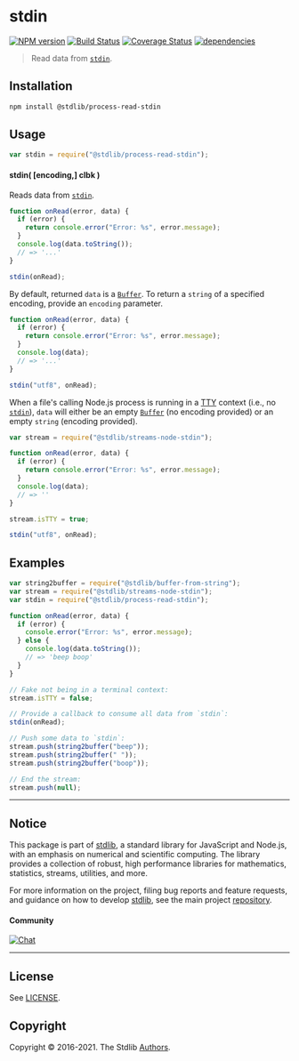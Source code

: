 <!--

@license Apache-2.0

Copyright (c) 2018 The Stdlib Authors.

Licensed under the Apache License, Version 2.0 (the "License");
you may not use this file except in compliance with the License.
You may obtain a copy of the License at

   http://www.apache.org/licenses/LICENSE-2.0

Unless required by applicable law or agreed to in writing, software
distributed under the License is distributed on an "AS IS" BASIS,
WITHOUT WARRANTIES OR CONDITIONS OF ANY KIND, either express or implied.
See the License for the specific language governing permissions and
limitations under the License.

-->

# stdin

[![NPM version][npm-image]][npm-url] [![Build Status][test-image]][test-url] [![Coverage Status][coverage-image]][coverage-url] [![dependencies][dependencies-image]][dependencies-url]

> Read data from [`stdin`][@stdlib/streams/node/stdin].

<section class="installation">

## Installation

```bash
npm install @stdlib/process-read-stdin
```

</section>

<section class="usage">

## Usage

```javascript
var stdin = require("@stdlib/process-read-stdin");
```

#### stdin( \[encoding,] clbk )

Reads data from [`stdin`][@stdlib/streams/node/stdin].

<!-- run-disable -->

```javascript
function onRead(error, data) {
  if (error) {
    return console.error("Error: %s", error.message);
  }
  console.log(data.toString());
  // => '...'
}

stdin(onRead);
```

By default, returned `data` is a [`Buffer`][buffer]. To return a `string` of a specified encoding, provide an `encoding` parameter.

<!-- run-disable -->

```javascript
function onRead(error, data) {
  if (error) {
    return console.error("Error: %s", error.message);
  }
  console.log(data);
  // => '...'
}

stdin("utf8", onRead);
```

When a file's calling Node.js process is running in a [TTY][tty] context (i.e., no [`stdin`][@stdlib/streams/node/stdin]), `data` will either be an empty [`Buffer`][buffer] (no encoding provided) or an empty `string` (encoding provided).

<!-- run-disable -->

```javascript
var stream = require("@stdlib/streams-node-stdin");

function onRead(error, data) {
  if (error) {
    return console.error("Error: %s", error.message);
  }
  console.log(data);
  // => ''
}

stream.isTTY = true;

stdin("utf8", onRead);
```

</section>

<!-- /.usage -->

<section class="examples">

## Examples

<!-- run-disable -->

<!-- eslint no-undef: "error" -->

```javascript
var string2buffer = require("@stdlib/buffer-from-string");
var stream = require("@stdlib/streams-node-stdin");
var stdin = require("@stdlib/process-read-stdin");

function onRead(error, data) {
  if (error) {
    console.error("Error: %s", error.message);
  } else {
    console.log(data.toString());
    // => 'beep boop'
  }
}

// Fake not being in a terminal context:
stream.isTTY = false;

// Provide a callback to consume all data from `stdin`:
stdin(onRead);

// Push some data to `stdin`:
stream.push(string2buffer("beep"));
stream.push(string2buffer(" "));
stream.push(string2buffer("boop"));

// End the stream:
stream.push(null);
```

</section>

<!-- /.examples -->

<section class="main-repo" >

---

## Notice

This package is part of [stdlib][stdlib], a standard library for JavaScript and Node.js, with an emphasis on numerical and scientific computing. The library provides a collection of robust, high performance libraries for mathematics, statistics, streams, utilities, and more.

For more information on the project, filing bug reports and feature requests, and guidance on how to develop [stdlib][stdlib], see the main project [repository][stdlib].

#### Community

[![Chat][chat-image]][chat-url]

---

## License

See [LICENSE][stdlib-license].

## Copyright

Copyright &copy; 2016-2021. The Stdlib [Authors][stdlib-authors].

</section>

<!-- /.stdlib -->

<!-- Section for all links. Make sure to keep an empty line after the `section` element and another before the `/section` close. -->

<section class="links">

[npm-image]: http://img.shields.io/npm/v/@stdlib/process-read-stdin.svg
[npm-url]: https://npmjs.org/package/@stdlib/process-read-stdin
[test-image]: https://github.com/stdlib-js/process-read-stdin/actions/workflows/test.yml/badge.svg
[test-url]: https://github.com/stdlib-js/process-read-stdin/actions/workflows/test.yml
[coverage-image]: https://img.shields.io/codecov/c/github/stdlib-js/process-read-stdin/main.svg
[coverage-url]: https://codecov.io/github/stdlib-js/process-read-stdin?branch=main
[dependencies-image]: https://img.shields.io/david/stdlib-js/process-read-stdin.svg
[dependencies-url]: https://david-dm.org/stdlib-js/process-read-stdin/main
[chat-image]: https://img.shields.io/gitter/room/stdlib-js/stdlib.svg
[chat-url]: https://gitter.im/stdlib-js/stdlib/
[stdlib]: https://github.com/stdlib-js/stdlib
[stdlib-authors]: https://github.com/stdlib-js/stdlib/graphs/contributors
[stdlib-license]: https://raw.githubusercontent.com/stdlib-js/process-read-stdin/main/LICENSE
[buffer]: https://nodejs.org/api/buffer.html
[tty]: https://nodejs.org/api/tty.html#tty_tty
[@stdlib/streams/node/stdin]: https://www.npmjs.com/package/@stdlib/streams-node-stdin

</section>

<!-- /.links -->
